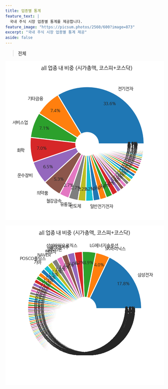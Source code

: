 ```yaml
---
title: 업종별 통계
feature_text: |
  국내 주식 시장 업종별 통계를 제공합니다.
feature_image: "https://picsum.photos/2560/600?image=873"
excerpt: "국내 주식 시장 업종별 통계 제공"
aside: false
---
```


> **전체**<a id="all"></a>

![업종별 시가총액 비중](images/krx_all_all_업종명.png)

![종목별 시가총액 비중](images/krx_all_all_종목명.png)
